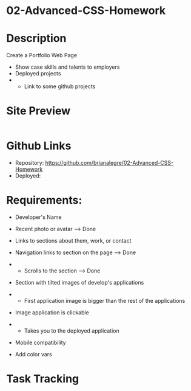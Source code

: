 # 02-Advanced-CSS-Homework

# Description
Create a Portfolio Web Page
- Show case skills and talents to employers 
- Deployed projects
- - Link to some github projects

# Site Preview
<p align="center">
    <img alt="" src="">
</p>

# Github Links
- Repository: https://github.com/brianalegre/02-Advanced-CSS-Homework
- Deployed: 

# Requirements:
- Developer's Name
 - Recent photo or avatar --> Done
 - Links to sections about them, work, or contact 

- Navigation links to section on the page --> Done
- - Scrolls to the section --> Done

- Section with tilted images of develop's applications
- - First application image is bigger than the rest of the applications

- Image application is clickable
- - Takes you to the deployed application

- Mobile compatibility

- Add color vars

# Task Tracking




